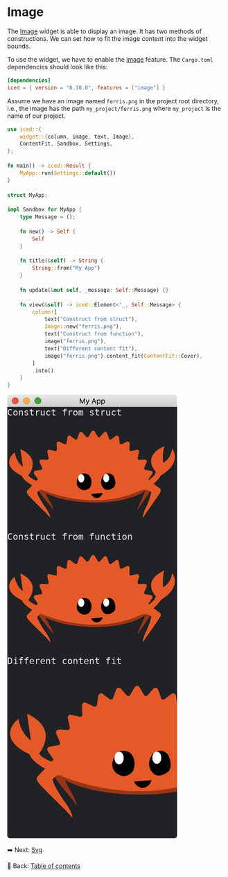 # Image

The [Image](https://docs.iced.rs/iced/widget/image/struct.Image.html) widget is able to display an image.
It has two methods of constructions.
We can set how to fit the image content into the widget bounds.

To use the widget, we have to enable the [image](https://docs.rs/crate/iced/latest/features#image) feature.
The `Cargo.toml` dependencies should look like this:

```toml
[dependencies]
iced = { version = "0.10.0", features = ["image"] }
```

Assume we have an image named `ferris.png` in the project root directory, i.e., the image has the path `my_project/ferris.png` where `my_project` is the name of our project.

```rust
use iced::{
    widget::{column, image, text, Image},
    ContentFit, Sandbox, Settings,
};

fn main() -> iced::Result {
    MyApp::run(Settings::default())
}

struct MyApp;

impl Sandbox for MyApp {
    type Message = ();

    fn new() -> Self {
        Self
    }

    fn title(&self) -> String {
        String::from("My App")
    }

    fn update(&mut self, _message: Self::Message) {}

    fn view(&self) -> iced::Element<'_, Self::Message> {
        column![
            text("Construct from struct"),
            Image::new("ferris.png"),
            text("Construct from function"),
            image("ferris.png"),
            text("Different content fit"),
            image("ferris.png").content_fit(ContentFit::Cover),
        ]
        .into()
    }
}
```

![Image](./pic/image.png)

:arrow_right:  Next: [Svg](./svg.md)

:blue_book: Back: [Table of contents](./../README.md)
